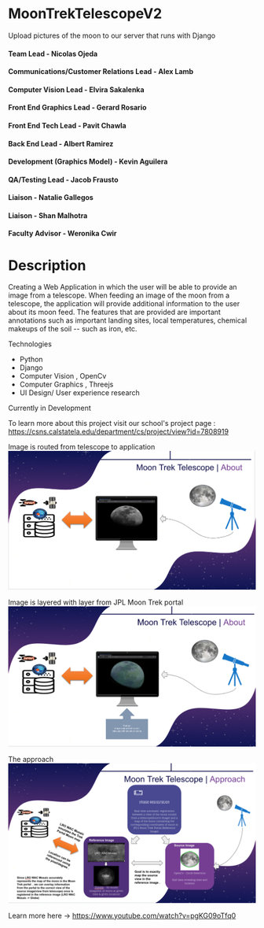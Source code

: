 # MoonTrekTelescopeV2
Upload pictures of the moon to our server that runs with Django 

#### Team Lead - Nicolas Ojeda 

#### Communications/Customer Relations Lead - Alex Lamb

#### Computer Vision Lead - Elvira Sakalenka

#### Front End Graphics Lead - Gerard Rosario

#### Front End Tech Lead - Pavit Chawla 

#### Back End Lead - Albert Ramirez 

#### Development (Graphics Model) - Kevin Aguilera 

#### QA/Testing Lead - Jacob Frausto

#### Liaison - Natalie Gallegos

#### Liaison - Shan Malhotra

#### Faculty Advisor - Weronika Cwir

# Description
Creating a Web Application in which the user will be able to provide an image from a telescope. When feeding an image of the moon from a telescope, the application will provide additional information to the user about its moon feed. The features that are provided are important annotations such as important landing sites, local temperatures, chemical makeups of the soil -- such as iron, etc. 

Technologies
- Python
- Django 
- Computer Vision , OpenCv
- Computer Graphics , Threejs
- UI Design/ User experience research

Currently in Development

To learn more about this project visit our school's project page :  https://csns.calstatela.edu/department/cs/project/view?id=7808919


Image is routed from telescope to application 
![Telescope Moon Trek ](https://raw.githubusercontent.com/nicocoa10/MoonTrekImageUploader/master/Screen%20Shot%202020-11-26%20at%204.00.49%20PM.png)

Image is layered with layer from JPL Moon Trek portal
![Telescope Moon Trek ](https://raw.githubusercontent.com/nicocoa10/MoonTrekImageUploader/master/Screen%20Shot%202020-11-26%20at%204.01.00%20PM.png)

The approach 
![Telescope Moon Trek ](https://raw.githubusercontent.com/nicocoa10/MoonTrekImageUploader/master/Screen%20Shot%202020-11-26%20at%204.01.10%20PM.png)

Learn more here -> https://www.youtube.com/watch?v=pgKG09oTfq0
